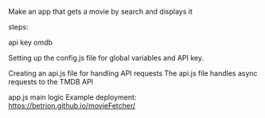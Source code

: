 Make an app that gets a movie by search and displays it

steps:




api key  omdb


Setting up the config.js file for global variables and API key.

Creating an api.js file for handling API requests
The api.js file handles async requests to the TMDB API


app.js main logic
Example deployment:
https://betrion.github.io/movieFetcher/
